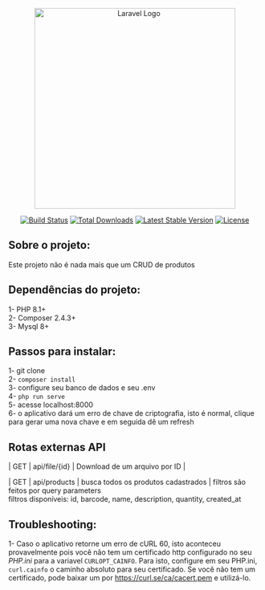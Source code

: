 <p align="center"><a href="https://laravel.com" target="_blank"><img src="https://raw.githubusercontent.com/laravel/art/master/logo-lockup/5%20SVG/2%20CMYK/1%20Full%20Color/laravel-logolockup-cmyk-red.svg" width="400" alt="Laravel Logo"></a></p>

<p align="center">
<a href="https://travis-ci.org/laravel/framework"><img src="https://travis-ci.org/laravel/framework.svg" alt="Build Status"></a>
<a href="https://packagist.org/packages/laravel/framework"><img src="https://img.shields.io/packagist/dt/laravel/framework" alt="Total Downloads"></a>
<a href="https://packagist.org/packages/laravel/framework"><img src="https://img.shields.io/packagist/v/laravel/framework" alt="Latest Stable Version"></a>
<a href="https://packagist.org/packages/laravel/framework"><img src="https://img.shields.io/packagist/l/laravel/framework" alt="License"></a>
</p>

## Sobre o projeto:

Este projeto não é nada mais que um CRUD de produtos
  
## Dependências do projeto:
1- PHP 8.1+  
2- Composer 2.4.3+  
3- Mysql 8+  
  
## Passos para instalar:
1- git clone  
2- `composer install`  
3- configure seu banco de dados e seu .env  
4- `php run serve`  
5- acesse localhost:8000  
6- o aplicativo dará um erro de chave de criptografia, isto é normal, clique para gerar uma nova chave e em seguida dê um refresh  
  
## Rotas externas API

| GET | api/file/{id} | Download de um arquivo por ID |
  
| GET | api/products | busca todos os produtos cadastrados | filtros são feitos por query parameters  
filtros disponíveis: id, barcode, name, description, quantity, created_at
  
## Troubleshooting:
1- Caso o aplicativo retorne um erro de cURL 60, isto aconteceu provavelmente pois você não tem um certificado http configurado no seu *PHP.ini* para a variavel `CURLOPT_CAINFO`. Para isto, configure em seu PHP.ini, `curl.cainfo` o caminho absoluto para seu certificado. Se você não tem um certificado, pode baixar um por https://curl.se/ca/cacert.pem e utilizá-lo.
  
